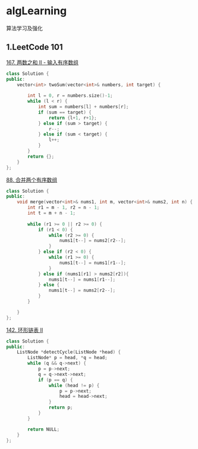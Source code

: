 # algLearning
算法学习及强化


## 1.LeetCode 101


[167. 两数之和 II - 输入有序数组](https://leetcode-cn.com/problems/two-sum-ii-input-array-is-sorted/)

```cpp
class Solution {
public:
    vector<int> twoSum(vector<int>& numbers, int target) {
        
        int l = 0, r = numbers.size()-1;
        while (l < r) {
            int sum = numbers[l] + numbers[r];
            if (sum == target) {
                return {l+1, r+1};
            } else if (sum > target) {
                r--;
            } else if (sum < target) {
                l++;
            }
        }
        return {};
    }
};
```
[88. 合并两个有序数组](https://leetcode-cn.com/problems/merge-sorted-array/)

```cpp
class Solution {
public:
    void merge(vector<int>& nums1, int m, vector<int>& nums2, int n) {
        int r1 = m - 1, r2 = n - 1;
        int t = m + n - 1;
        
        while (r1 >= 0 || r2 >= 0) {
            if (r1 < 0) {
                while (r2 >= 0) {
                    nums1[t--] = nums2[r2--];
                }
            } else if (r2 < 0) {
                while (r1 >= 0) {
                    nums1[t--] = nums1[r1--];
                }
            } else if (nums1[r1] > nums2[r2]){
                nums1[t--] = nums1[r1--];
            } else {
                nums1[t--] = nums2[r2--];
            }
        }

    }
};
```

[142. 环形链表 II](https://leetcode-cn.com/problems/linked-list-cycle-ii/)

```cpp
class Solution {
public:
    ListNode *detectCycle(ListNode *head) {
        ListNode* p = head, *q = head;
        while (q && q->next) {
            p = p->next;
            q = q->next->next;
            if (p == q) {
                while (head != p) {
                    p = p->next;
                    head = head->next;
                }
                return p;
            }
        }

        return NULL;
    }
};
```
